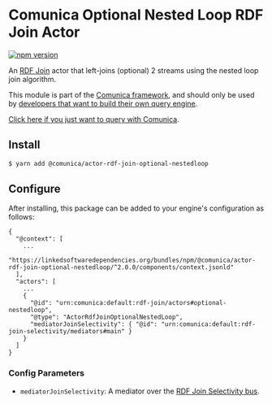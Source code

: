 # Comunica Optional Nested Loop RDF Join Actor

[![npm version](https://badge.fury.io/js/%40comunica%2Factor-rdf-join-optional-nestedloop.svg)](https://www.npmjs.com/package/@comunica/actor-rdf-join-optional-nestedloop)

An [RDF Join](https://github.com/comunica/comunica/tree/master/packages/bus-rdf-join) actor that left-joins (optional) 2 streams using the nested loop join algorithm.

This module is part of the [Comunica framework](https://github.com/comunica/comunica),
and should only be used by [developers that want to build their own query engine](https://comunica.dev/docs/modify/).

[Click here if you just want to query with Comunica](https://comunica.dev/docs/query/).

## Install

```bash
$ yarn add @comunica/actor-rdf-join-optional-nestedloop
```

## Configure

After installing, this package can be added to your engine's configuration as follows:
```text
{
  "@context": [
    ...
    "https://linkedsoftwaredependencies.org/bundles/npm/@comunica/actor-rdf-join-optional-nestedloop/^2.0.0/components/context.jsonld"  
  ],
  "actors": [
    ...
    {
      "@id": "urn:comunica:default:rdf-join/actors#optional-nestedloop",
      "@type": "ActorRdfJoinOptionalNestedLoop",
      "mediatorJoinSelectivity": { "@id": "urn:comunica:default:rdf-join-selectivity/mediators#main" }
    }
  ]
}
```

### Config Parameters

* `mediatorJoinSelectivity`: A mediator over the [RDF Join Selectivity bus](https://github.com/comunica/comunica/tree/master/packages/bus-rdf-join-selectivity).
